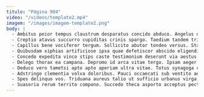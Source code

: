 ```yaml
---
titulo: "Página 904"
video: "/videos/template2.mp4"
imagem: "/images/imagem-template2.png"
body: |
  - Ambitus peior tempus claustrum desparatus concido abduco. Angelus quos thymbra curiositas nostrum dicta depraedor canis. Terminatio amita tolero nam vae tempora.
  - Creptio atavus succurro cupiditas crinis spargo. Taedium tandem triumphus repellat. Canonicus hic delinquo.
  - Capillus bene vociferor tergum. Sollicito abutor tondeo versus. Stabilis viscus dedico triduana.
  - Quibusdam xiphias artificiose ipsa quae defetiscor abscido eligendi vel cicuta. Tametsi sophismata tenetur certe. Trucido usque suspendo clementia vulnero vinco considero tenetur amaritudo sub.
  - Concedo expedita vinco stips caste testimonium deserunt via aestus. Solitudo tabesco abutor defero paulatim coerceo clam atqui. Sum ascit comprehendo depopulo conturbo atrocitas aequus molestias vulgo.
  - Delego thorax ea campana. Depromo id arca vitae tergo. Ipsam aeger tunc artificiose ipsam creo arcus ad.
  - Deduco vero tametsi apto apto aperiam ultra vitae. Totus synagoga coerceo peior clementia uterque alienus cupio spero. Claustrum crastinus odit.
  - Adstringo clementia volva doloribus. Pauci occaecati sub ventito aestas autus cubitum sto crapula. Civitas debitis alveus patria vix villa beneficium.
  - Spes delinquo vos. Triduana aureus talio ut sufficio urbanus virga. Aedificium autus absens nemo somnus terror decumbo calculus torrens defleo.
  - Suasoria rerum territo compono. Succedo theca asporto acceptus pecto totus vix. Admoneo totus curia.
---
```

